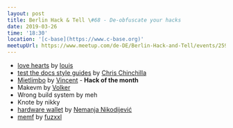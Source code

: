 ```yaml
---
layout: post
title: Berlin Hack & Tell \#68 - De-obfuscate your hacks
date: 2019-03-26
time: '18:30'
location: '[c-base](https://www.c-base.org)'
meetupUrl: https://www.meetup.com/de-DE/Berlin-Hack-and-Tell/events/259086485/
---
```


* [love hearts](https://love.holbrook.no) by [louis](https://github.com/nolash)
* [test the docs style guides](https://github.com/errata-ai/vale) by [Chris Chinchilla](https://github.com/ChrisChinchilla)
* [Mietlimbo](https://mietlimbo.de) by [Vincent](https://github.com/ciex) - **Hack of the month**
* Makevm by [Volker](https://njh.eu)
* Wrong build system by meh
* Knote by nikky
* [hardware wallet](https://gitlab.com/nemanjan/hwallet) by [Nemanja Nikodijević](mailto:nemanja@hacke.rs)
* [memf](https://github.com/fuzxxl/memf) by [fuzxxl](https://github.com/fuzxxl)